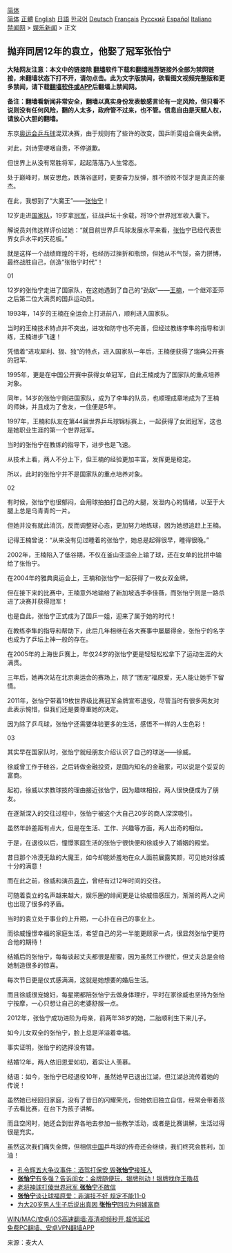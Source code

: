  <!-- 面包屑导航 --> <div class="breadcrumb"><!-- GTranslate: https://gtranslate.io/ -->  <div class="switcher notranslate">  <div class="selected">  <a href="#" onclick="return false;"> 简体</a>  </div>  <div class="option">  <a href="https://www.bannedbook.org" onclick="doGTranslate('zh-CN|zh-CN');jQuery('div.switcher div.selected a').html(jQuery(this).html());return false;" title="简体中文" class="nturl selected"> 简体</a>  <a href="https://www.bannedbook.org/zh-tw/" onclick="doGTranslate('zh-CN|zh-TW');jQuery('div.switcher div.selected a').html(jQuery(this).html());return false;" title="繁體中文" class="nturl"> 正體</a>  <a href="https://www.bannedbook.org/en/" onclick="doGTranslate('zh-CN|en');jQuery('div.switcher div.selected a').html(jQuery(this).html());return false;" title="English" class="nturl"> English</a>  <a href="https://www.bannedbook.org/ja/" onclick="doGTranslate('zh-CN|ja');jQuery('div.switcher div.selected a').html(jQuery(this).html());return false;" title="日本語" class="nturl"> 日語</a>  <a href="https://www.bannedbook.org/ko/" onclick="doGTranslate('zh-CN|ko');jQuery('div.switcher div.selected a').html(jQuery(this).html());return false;" title="한국어" class="nturl"> 한국어</a>  <a href="https://www.bannedbook.org/de/" onclick="doGTranslate('zh-CN|de');jQuery('div.switcher div.selected a').html(jQuery(this).html());return false;" title="Deutsch" class="nturl"> Deutsch</a>  <a href="https://www.bannedbook.org/fr/" onclick="doGTranslate('zh-CN|fr');jQuery('div.switcher div.selected a').html(jQuery(this).html());return false;" title="Français" class="nturl"> Français</a>  <a href="https://www.bannedbook.org/ru/" onclick="doGTranslate('zh-CN|ru');jQuery('div.switcher div.selected a').html(jQuery(this).html());return false;" title="Русский" class="nturl"> Русский</a>  <a href="https://www.bannedbook.org/es/" onclick="doGTranslate('zh-CN|es');jQuery('div.switcher div.selected a').html(jQuery(this).html());return false;" title="Español" class="nturl"> Español</a>  <a href="https://www.bannedbook.org/it/" onclick="doGTranslate('zh-CN|it');jQuery('div.switcher div.selected a').html(jQuery(this).html());return false;" title="Italiano" class="nturl"> Italiano</a>  </div>  </div>      <div class='breadcrumb-sub'><!-- Breadcrumb NavXT 6.3.0 --> <a href="https://www.bannedbook.org/" class="home">禁闻网</a> &gt; <a href="https://www.bannedbook.org/bnews/yule/" class="category">娱乐新闻</a> &gt; 正文</div></div><h2>抛弃同居12年的袁立，他娶了冠军张怡宁</h2> <p class="notice"><b>大陆网友注意：本文中的链接除 <a href="https://github.com/bannedbook/fanqiang" >翻墙</a>软件下载和<a href="https://github.com/killgcd/justmysocks/blob/master/README.md">翻墙推荐</a>链接外全部为禁网链接，未翻墙状态下打不开，请勿点击。此为文字版禁闻，欲看图文视频完整版和更多禁闻，请下载<a href="https://github.com/bannedbook/fanqiang">翻墙软件或APP</a>后翻墙上禁闻网。</p><p>备注：翻墙看新闻非常安全，翻墙以真实身份发表敏感言论有一定风险，但只看不说则没有任何风险，翻的人太多，政府管不过来，也不管。信息自由是天赋人权，请放心大胆的翻墙。</b></p>  <div class="entry"> <p id="conimg">东京<a href="https://www.bannedbook.org/bnews/tag/%E5%A5%A5%E8%BF%90%E4%BC%9A/" class="st_tag internal_tag" rel="tag" title="标签 奥运会 下的日志">奥运会</a><a href="https://www.bannedbook.org/bnews/tag/%E4%B9%92%E4%B9%93%E7%90%83/" class="st_tag internal_tag" rel="tag" title="标签 乒乓球 下的日志">乒乓球</a>混双决赛，由于规则有了些许的改变，国乒昕雯组合痛失金牌。</p> <p>对此，刘诗雯哽咽自责，不停道歉。</p> <p>但世界上从没有常胜将军，起起落落乃人生常态。</p> <p>处于巅峰时，居安思危，跌落谷底时，更要奋力反弹，胜不骄败不馁才是真正的豪杰。</p> <p>在此，我想到了“大魔王”——<a href="https://www.bannedbook.org/bnews/tag/%e5%bc%a0%e6%80%a1%e5%ae%81/" class="st_tag internal_tag" rel="tag" title="标签 张怡宁 下的日志">张怡宁</a>！</p> <p>12岁走进<a href="https://www.bannedbook.org/bnews/tag/%E5%9B%BD%E5%AE%B6%E9%98%9F/" class="st_tag internal_tag" rel="tag" title="标签 国家队 下的日志">国家队</a>，19岁拿<a href="https://www.bannedbook.org/bnews/tag/%e5%86%a0%e5%86%9b/" class="st_tag internal_tag" rel="tag" title="标签 冠军 下的日志">冠军</a>，征战乒坛十余载，将19个世界冠军收入囊下。</p> <p>解说员刘伟这样评价过她：“就目前世界乒乓球发展水平来看，<a href="https://www.bannedbook.org/bnews/tag/%e5%bc%a0%e6%80%a1/" class="st_tag internal_tag" rel="tag" title="标签 张怡 下的日志">张怡</a>宁已经代表世界女乒水平的天花板。”</p> <p>就是这样一个战绩辉煌的干将，也经历过挫折和瓶颈，但她从不气馁，奋力拼博，最终战胜自己，创造“张怡宁时代”！</p> <p>01</p> <p>12岁的张怡宁走进了国家队，在这她遇到了自己的“劲敌”——<a href="https://www.bannedbook.org/bnews/tag/%e7%8e%8b%e6%a5%a0/" class="st_tag internal_tag" rel="tag" title="标签 王楠 下的日志">王楠</a>，一个继邓亚萍之后第二位大满贯的国乒运动员。</p> <p>1993年，14岁的王楠在全运会上打进前八，顺利进入国家队。</p> <p>当时的王楠技术特点并不突出，进攻和防守也不完善，但经过教练李隼的指导和训练，王楠进步飞速！</p> <p>凭借着“进攻犀利、狠、独”的特点，进入国家队一年后，王楠便获得了瑞典公开赛的冠军.</p> <p>1995年，更是在中国公开赛中获得女单冠军，自此王楠成为了国家队的重点培养对象。</p>  <p>同年，14岁的张怡宁刚进国家队，成为了李隼的队员，也顺理成章地成为了王楠的师妹，并且成为了舍友，一住便是5年。</p> <p>1997年，王楠和队友在第44届世界乒乓球锦标赛上，一起获得了女团冠军，这也是她职业生涯的第一个世界冠军。</p> <p>当时的张怡宁在教练的指导下，进步也是飞速。</p> <p>从技术上看，两人不分上下，但王楠的经验更加丰富，发挥更是稳定。</p> <p>所以，此时的张怡宁并不是国家队的重点培养对象。</p> <p>02</p> <p>有时候，张怡宁也很郁闷，会用球拍拍打自己的大腿，发泄内心的情绪，以至于大腿上总是乌青青的一片。</p> <p>但她并没有就此消沉，反而调整好心态，更加努力地练球，因为她想追赶上王楠。</p> <p>记得王楠曾说：“从来没有见过睡着的张怡宁，她总是起得很早，睡得很晚。”</p> <p>2002年，王楠陷入了低谷期，不仅在釜山亚运会上输了球，还在女单的比拼中输给了张怡宁。</p> <p>在2004年的雅典奥运会上，王楠和张怡宁一起获得了一枚女双金牌。</p> <p>但在接下来的比赛中，王楠意外地输给了新加坡选手李佳薇，而张怡宁则是一路杀进了决赛并获得冠军！</p> <p>也是自此，张怡宁正式成为了国乒一姐，迎来了属于她的时代！</p> <p>在教练李隼的指导和帮助下，此后几年相继在各大赛事中屡屡得金，张怡宁的名字也成为了乒坛上神一般的存在。</p>  <p>在2005年的上海世乒赛上，年仅24岁的张怡宁更是轻轻松松拿下了运动生涯的大满贯。</p> <p>三年后，她再次站在北京奥运会的赛场上，除了“团宠”福原爱，无人能让她手下留情。</p> <p>2011年，张怡宁带着19枚世界级比赛冠军金牌宣布退役，尽管当时有很多网友对此表示惋惜，但我们还是要尊重她的决定。</p> <p>因为除了乒乓球，张怡宁还需要体验更多的生活，感悟不一样的人生色彩！</p> <p>03</p> <p>其实早在国家队时，张怡宁就经朋友介绍认识了自己的球迷——徐威。</p> <p>徐威曾工作于硅谷，之后转做金融投资，是国内知名的金融家，可以说是个妥妥的富商。</p> <p>起初，徐威以求教球技的理由接近张怡宁，因为趣味相投，两人很快便成为了朋友。</p> <p>在逐渐深入的交往过程中，张怡宁被这个大自己20岁的商人深深吸引。</p> <p>虽然年龄差距有点大，但是在生活、工作、兴趣等方面，两人出奇的相似。</p> <p>于是，在退役以后，憧憬家庭生活的张怡宁很快便和徐威步入了婚姻的殿堂。</p> <p>昔日那个冷漠无敌的大魔王，如今却能娇羞地在众人面前展露笑颜，可见她对徐威十分的满意！</p> <p>而在此之前，徐威和演员<a href="https://www.bannedbook.org/bnews/tag/%e8%a2%81%e7%ab%8b/" class="st_tag internal_tag" rel="tag" title="标签 袁立 下的日志">袁立</a>，曾经有过12年时间的交往。</p> <p>可随着袁立的名声越来越大，娱乐圈的绯闻更是让徐威倍感压力，渐渐的两人之间也出现了很多的矛盾。</p>  <p>当时的袁立处于事业的上升期，一心扑在自己的事业上。</p> <p>而徐威憧憬幸福的家庭生活，希望自己的另一半能更顾家一点，很显然张怡宁更符合他的期待！</p> <p>结婚后的张怡宁，每每谈起丈夫都很是甜蜜，因为虽然工作很忙，但丈夫总是会给她制造很多的惊喜。</p> <p>每次节日更是仪式感满满，这就是她想要的婚后生活。</p> <p>而且徐威很宠媳妇，每星期都陪张怡宁去做身体理疗，平时在家徐威也坚持为张怡宁按摩，一心只想让自己的老婆舒服一点。</p> <p>2012年，张怡宁成功进阶为母亲，前两年38岁的她，二胎顺利生下来儿子。</p> <p>如今儿女双全的张怡宁，脸上总是洋溢着幸福。</p> <p>事实证明，张怡宁的选择没有错。</p> <p>结婚12年，两人依旧恩爱如初，着实让人羡慕。</p> <p>结语：如今，张怡宁已经退役10年，虽然她早已退出江湖，但江湖总流传着她的传说！</p> <p>虽然她已经回归家庭，没有了昔日的闪耀荣光，但她依旧独立自信，经常会带着孩子去看比赛，在台下为孩子讲解。</p> <p>而且空闲时，她还会到世界各地去参加一些教学活动，或者是比赛讲解，生活过得很是充实。</p> <p>虽然这次我们痛失金牌，但相信<span class='wp_keywordlink_affiliate'><a href="https://www.bannedbook.org/" title="中国" target="_blank">中国</a></span>乒乓球的传奇还会继续，我们终究会胜利，加油！</p> <ul class='op-related-articles' title='相关阅读'> <li><a href='https://www.bannedbook.org/bnews/topimagenews/20170531/766656.html' target='_blank'>孔令辉五大争议事件：酒驾打保安 毁<b>张怡宁</b>接班人</a></li> <li><a href='https://www.bannedbook.org/bnews/sports/20170314/730235.html' target='_blank'><b>张怡宁</b>有多强？告诉闺女：金牌随便玩，银牌别动！银牌找你王皓叔</a></li> <li><a href='https://www.bannedbook.org/bnews/sports/20170312/729364.html' target='_blank'>老将神球打傻世界冠军 <b>张怡宁</b>不敢信</a></li> <li><a href='https://www.bannedbook.org/bnews/sports/20170303/722660.html' target='_blank'><b>张怡宁</b>谈让球福原爱：非演技不好 规定不能11-0</a></li> <li><a href='https://www.bannedbook.org/bnews/yule/20170130/651290.html' target='_blank'>为大20岁男人生子后说出真因 <b>张怡宁</b>回应为何嫁富商</a></li> </ul> <p class="texttj"> <a href="https://github.com/bannedbook/fanqiang/wiki/V2ray%E6%9C%BA%E5%9C%BA" target="_blank">WIN/MAC/安卓/iOS高速翻墙:高清视频秒开,超低延迟</a><br/> <a href="https://github.com/bannedbook/fanqiang/wiki/%E7%A6%81%E9%97%BB%E7%BD%91%E5%AE%89%E5%8D%93%E7%BF%BB%E5%A2%99%E6%96%B0%E9%97%BBAPP" target="_blank">免费PC翻墙、安卓VPN翻墙APP</a></p> <p> 来源：麦大人 </p><a name='sharetosocial'></a>  <div style="margin-bottom:5px;padding-bottom:5px;clear:both"> <div id="archive-pix-1" class="banner-ads"> <!-- AuctionX Display platform tag START --> <div id="26318x728x90x621x_ADSLOT2" clicktrack="%%CLICK_URL_ESC%%"></div> <!-- AuctionX Display platform tag END --> </div> <div id="archive-pix-2" class="banner-ads"> <!-- AuctionX Display platform tag START --> <div id="26315x300x250x621x_ADSLOT2" clicktrack="%%CLICK_URL_ESC%%"></div> <!-- AuctionX Display platform tag END --> </div> </div>  <div id="archive-pix-1" class="banner-ads"> <!-- AuctionX Display platform tag START --> <div id="26318x728x90x621x_ADSLOT3" clicktrack="%%CLICK_URL_ESC%%"></div> <!-- AuctionX Display platform tag END --> </div> </div><!--END ENTRY--> 